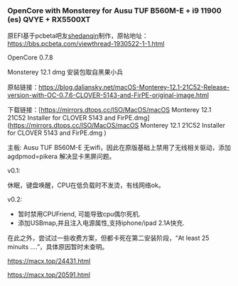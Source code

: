 ### OpenCore with Monsterey for Ausu TUF B560M-E + i9 11900 (es) QVYE + RX5500XT



原EFI基于pcbeta吧友[shedanqin](https://i.pcbeta.com/space-uid-4457996.html)制作，原帖地址：https://bbs.pcbeta.com/viewthread-1930522-1-1.html

OpenCore 0.7.8

Monsterey 12.1 dmg 安装包取自黑果小兵

原帖链接：https://blog.daliansky.net/macOS-Monterey-12.1-21C52-Release-version-with-OC-0.7.6-CLOVER-5143-and-FirPE-original-image.html

下载链接：[https://mirrors.dtops.cc/ISO/MacOS/macOS Monterey 12.1 21C52 Installer for CLOVER 5143 and FirPE.dmg](https://mirrors.dtops.cc/ISO/MacOS/macOS Monterey 12.1 21C52 Installer for CLOVER 5143 and FirPE.dmg
)

主板: Ausu TUF B560M-E 无wifi，因此在原版基础上禁用了无线相关驱动，添加agdpmod=pikera 解决显卡黑屏问题。



v0.1:

休眠，键盘唤醒，CPU在低负载时不发烫，有线网络ok。

v0.2:

* 暂时禁用CPUFriend, 可能导致cpu偶尔死机.
* 添加USBmap,并且注入电源属性,支持iphone/ipad 2.1A快充.



在此之外，尝试过一些收费方案，但都卡死在第二安装阶段，“At least 25 minuits ....”，具体原因暂时未查明。

https://macx.top/24431.html

https://macx.top/20591.html

